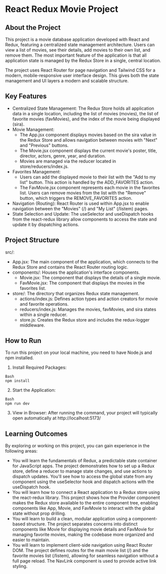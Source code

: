 # React Redux Movie Project
## About the Project
This project is a movie database application developed with React and Redux, featuring a centralized state management architecture. Users can view a list of movies, see their details, add movies to their own list, and remove them. The most important feature of the application is that all application state is managed by the Redux Store in a single, central location.

The project uses React Router for page navigation and Tailwind CSS for a modern, mobile-responsive user interface design. This gives both the state management and UI layers a modern and scalable structure.
## Key Features
* Centralized State Management: The Redux Store holds all application data in a single location, including the list of movies (movies), the list of favorite movies (favMovies), and the index of the movie being displayed (sira).
* Movie Management:
    * The App.jsx component displays movies based on the sira value in the Redux Store and allows navigation between movies with "Next" and "Previous" buttons.
    * The Movie.jsx component displays the current movie's poster, title, director, actors, genre, year, and duration.
    * Movies are managed via the reducer located in store/reducers/index.js.
* Favorites Management:
    * Users can add the displayed movie to their list with the "Add to my list" button. This action is handled by the ADD_FAVORITES action.
    * The FavMovie.jsx component represents each movie in the favorites list. Users can remove movies from the list with the "Remove" button, which triggers the REMOVE_FAVORITES action.
* Navigation (Routing): React Router is used within App.jsx to enable navigation between the "Movies" (/) and "My List" (/listem) pages.
* State Selection and Update: The useSelector and useDispatch hooks from the react-redux library allow components to access the state and update it by dispatching actions.
## Project Structure
src/:
* App.jsx: The main component of the application, which connects to the Redux Store and contains the React Router routing logic.
* components/: Houses the application's interface components.
    * Movie.jsx: The component that displays the details of a single movie.
    * FavMovie.jsx: The component that displays the movies in the favorites list.
* store/: The directory that organizes Redux state management.
    * actions/index.js: Defines action types and action creators for movie and favorite operations.
    * reducers/index.js: Manages the movies, favMovies, and sira states within a single reducer.
    * store.js: Creates the Redux store and includes the redux-logger middleware.
## How to Run
To run this project on your local machine, you need to have Node.js and npm installed.
1. Install Required Packages:
```
Bash
npm install
```
2. Start the Application:
```
Bash
npm run dev
```
3. View in Browser: After running the command, your project will typically open automatically at http://localhost:5173/
## Learning Outcomes
By exploring or working on this project, you can gain experience in the following areas:
* You will learn the fundamentals of Redux, a predictable state container for JavaScript apps. The project demonstrates how to set up a Redux store, define a reducer to manage state changes, and use actions to dispatch updates. You'll see how to access the global state from any component using the useSelector hook and dispatch actions with the useDispatch hook.
* You will learn how to connect a React application to a Redux store using the react-redux library. This project shows how the Provider component makes the Redux store available to the entire component tree, enabling components like App, Movie, and FavMovie to interact with the global state without prop drilling.
* You will learn to build a clean, modular application using a component-based structure. The project separates concerns into distinct components like Movie for displaying movie details and FavMovie for managing favorite movies, making the codebase more organized and easier to maintain.
* You will learn to implement client-side navigation using React Router DOM. The project defines routes for the main movie list (/) and the favorite movies list (/listem), allowing for seamless navigation without a full page reload. The NavLink component is used to provide active link styling.